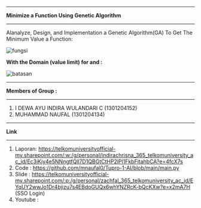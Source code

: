 -----------------------------------------------------------------------------------------------------------------------

**Minimize a Function Using Genetic Algorithm**

-----------------------------------------------------------------------------------------------------------------------

Alanalyze, Design, and Implementation a Genetic Algorithm(GA) To Get The Minimum Value a Function:

![fungsi](https://user-images.githubusercontent.com/42025391/160826556-3091756a-e87a-471e-b725-771c8df8be85.PNG)

**With the Domain (value limit) for and :**

![batasan](https://user-images.githubusercontent.com/42025391/160826887-547c6a49-59ff-4e31-87fb-e134b254415c.PNG)

-----------------------------------------------------------------------------------------------------------------------

**Members of Group :**

-----------------------------------------------------------------------------------------------------------------------
 1. I DEWA AYU INDIRA WULANDARI C	(1301204152)
 2. MUHAMMAD NAUFAL               (1301204134)

-----------------------------------------------------------------------------------------------------------------------

**Link**

-----------------------------------------------------------------------------------------------------------------------
1. Laporan: https://telkomuniversityofficial-my.sharepoint.com/:w:/g/personal/indirachrisna_365_telkomuniversity_ac_id/Ec3iKjy4e5NNngtfQll7D1QBGtCtHP2lPl1FkbFitahbCA?e=4fcX7s
2. Code : https://github.com/mnaufal0/Tupro-1-AI/blob/main/main.py
3. Slide : https://telkomuniversityofficial-my.sharepoint.com/:p:/g/personal/zachfal_365_telkomuniversity_ac_id/EYqUY2wwJo1Dr4bjizu7s4EBdoGUQx6whYNZRcK-bQcKXw?e=x2mA7H (SSO Login)
4. Youtube : 

